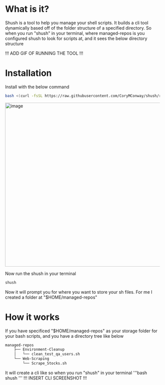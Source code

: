 # What is it?
Shush is a tool to help you manage your shell scripts. It builds a cli tool dynamically based off of the folder structure of a specified directory.
So when you run "shush" in your terminal, where managed-repos is you configured shush to look for scripts at, and it sees the below directory structure

!!! ADD GIF OF RUNNING THE TOOL !!!

# Installation
Install with the below command
```bash
bash <(curl -fsSL https://raw.githubusercontent.com/CoryMConway/shush/refs/head/main/install_shush.sh)
```
<img width="1705" height="532" alt="image" src="https://github.com/user-attachments/assets/5884dd38-6751-47bd-81e7-eef149062f3b" />

Now run the shush in your terminal
```bash
shush
```

Now it will prompt you for where you want to store your sh files. For me I created a folder at "$HOME/managed-repos"

# How it works
If you have specificed "$HOME/managed-repos" as your storage folder for your bash scripts, and you have a directory tree like below
```bash
managed-repos
    ├── Environment-Cleanup
    │   └── clean_test_qa_users.sh
    └── Web-Scraping
        └── Scrape_Stocks.sh
```
It will create a cli like so when you run "shush" in your terminal
'''bash
shush
'''
!!! INSERT CLI SCREENSHOT !!!
